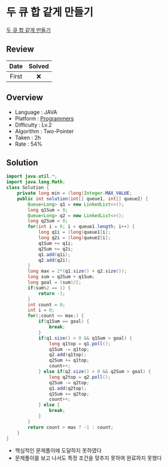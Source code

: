 # 두 큐 합 같게 만들기

[두 큐 합 같게 만들기](https://school.programmers.co.kr/learn/courses/30/lessons/118667)

## Review

| Date  | Solved |
| :---: | :----: |
| First |   ❌   |

## Overview

- Language : JAVA
- Platform : [Programmers](https://school.programmers.co.kr/learn/challenges)
- Difficulty : Lv.2
- Algorithm : Two-Pointer
- Taken : 2h
- Rate : 54%

## Solution

```JAVA
import java.util.*;
import java.lang.Math;
class Solution {
    private long min = (long)Integer.MAX_VALUE;
    public int solution(int[] queue1, int[] queue2) {
        Queue<Long> q1 = new LinkedList<>();
        long q1Sum = 0;
        Queue<Long> q2 = new LinkedList<>();
        long q2Sum = 0;
        for(int i = 0; i < queue1.length; i++) {
            long q1i = (long)queue1[i];
            long q2i = (long)queue2[i];
            q1Sum += q1i;
            q2Sum += q2i;
            q1.add(q1i);
            q2.add(q2i);
        }
        long max = 2*(q1.size() + q2.size());
        long sum = q2Sum + q1Sum;
        long goal = (sum)/2;
        if(sum%2 == 1) {
            return -1;
        }
        int count = 0;
        int i = 0;
        for(;count <= max;) {
            if(q1Sum == goal) {
                break;
            }
            if(q1.size() > 0 && q1Sum > goal) {
                long q1top = q1.poll();
                q1Sum -= q1top;
                q2.add(q1top);
                q2Sum += q1top;
                count++;
            } else if(q2.size() > 0 && q2Sum > goal) {
                long q2top = q2.poll();
                q2Sum -= q2top;
                q1.add(q2top);
                q1Sum += q2top;
                count++;
            } else {
                break;
            }
        }
        return count > max ? -1 : count;
    }
}
```

- 핵심적인 문제풀이에 도달하지 못하였다
- 문제풀이를 보고 나서도 특정 조건을 맞추지 못하여 완료하지 못했다
